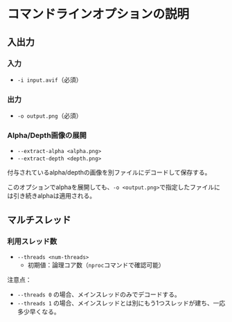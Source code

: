 # コマンドラインオプションの説明

## 入出力

### 入力

 - `-i input.avif`（必須）

### 出力

 - `-o output.png`（必須）

### Alpha/Depth画像の展開

 - `--extract-alpha <alpha.png>`
 - `--extract-depth <depth.png>`

付与されているalpha/depthの画像を別ファイルにデコードして保存する。

このオプションでalphaを展開しても、`-o <output.png>`で指定したファイルには引き続きalphaは適用される。

## マルチスレッド

### 利用スレッド数

- `--threads <num-threads>`
  - 初期値：論理コア数（`nproc`コマンドで確認可能）

注意点：

 - `--threads 0` の場合、メインスレッドのみでデコードする。
 - `--threads 1` の場合、メインスレッドとは別にもう1つスレッドが建ち、一応多少早くなる。
